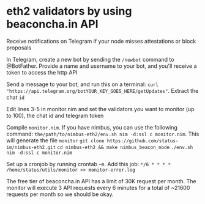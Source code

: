 #  eth2 validators by using beaconcha.in API

Receive notifications on Telegram if your node misses attestations or block proposals


In Telegram, create a new bot by sending the ```/newbot``` command to @BotFather. Provide a name and username to your bot, and you'll receive a token to access the http API

Send a message to your bot, and run this on a terminal: ```curl "https://api.telegram.org/botYOUR_KEY_GOES_HERE/getUpdates"```. Extract the chat ```id```

Edit lines 3-5 in monitor.nim and set the validators you want to monitor (up to 100), the chat id and telegram token

Compile ```monitor.nim```. If you have nimbus, you can use the following command: ```the/path/to/nimbus-eth2/env.sh nim -d:ssl c monitor.nim```. This will generate the file ```monitor```
```git clone https://github.com/status-im/nimbus-eth2.git```
```cd nimbus-eth2 && make nimbus_beacon_node```
```./env.sh nim -d:ssl c monitor.nim```


Set up a cronjob by running crontab -e. Add this job:
```*/6 * * * * /home/status/utils/monitor >> monitor-error.log ```

The free tier of beaconcha.in API has a limit of 30K request per month. The monitor will execute 3 API requests every 6 minutes for a total of ~21600 requests per month so we should be okay.



